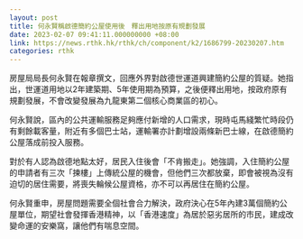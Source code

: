 ```yaml
---
layout: post
title: 何永賢稱啟德簡約公屋使用後　釋出用地按原有規劃發展
date: 2023-02-07 09:41:11.000000000 +08:00
link: https://news.rthk.hk/rthk/ch/component/k2/1686799-20230207.htm
categories: rthk
---
```


房屋局局長何永賢在報章撰文，回應外界對啟德世運道興建簡約公屋的質疑。她指出，世運道用地以2年建築期、5年使用期為預算，之後便釋出用地，按政府原有規劃發展，不會改變發展為九龍東第二個核心商業區的初心。

何永賢說，區內的公共運輸服務足夠應付新增的人口需求，現時屯馬綫繁忙時段仍有剩餘載客量，附近有多個巴士站，運輸署亦計劃增設兩條新巴士線，在啟德簡約公屋落成前投入服務。 

對於有人認為啟德地點太好，居民入住後會「不肯搬走」。她強調，入住簡約公屋的申請者有三次「揀樓」上傳統公屋的機會，但他們三次都放棄，即會被視為沒有迫切的居住需要，將喪失輪候公屋資格，亦不可以再居住在簡約公屋。

何永賢重申，房屋問題需要全個社會合力解決，政府決心在5年內建3萬個簡約公屋單位，期望社會發揮香港精神，以「香港速度」為居於惡劣居所的市民，建成改變命運的安樂窩，讓他們有喘息空間。
